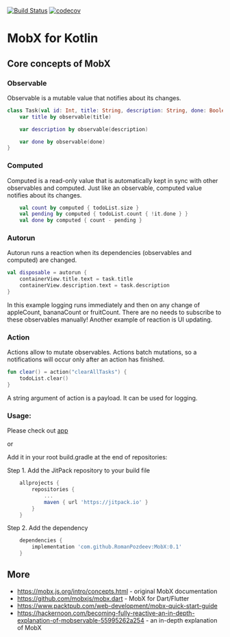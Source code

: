 [![Build Status](https://travis-ci.com/RomanPozdeev/MobX.svg?branch=master)](https://travis-ci.com/RomanPozdeev/MobX.svg?branch=master)
[![codecov](https://codecov.io/gh/RomanPozdeev/MobX/branch/master/graph/badge.svg)](https://codecov.io/gh/RomanPozdeev/MobX)

# MobX for Kotlin

## Core concepts of MobX

### Observable
Observable is a mutable value that notifies about its changes.
```kotlin
class Task(val id: Int, title: String, description: String, done: Boolean = false) {
    var title by observable(title)

    var description by observable(description)

    var done by observable(done)
}
```

### Computed
Computed is a read-only value that is automatically kept in sync with other observables and computed.
Just like an observable, computed value notifies about its changes.
```kotlin
    val count by computed { todoList.size }
    val pending by computed { todoList.count { !it.done } }
    val done by computed { count - pending }
```

### Autorun
Autorun runs a reaction when its dependencies (observables and computed) are changed.
```kotlin
val disposable = autorun {
    containerView.title.text = task.title
    containerView.description.text = task.description
}
```
In this example logging runs immediately and then on any change of appleCount, bananaCount or fruitCount. There are no needs to subscribe to these observables manually! Another example of reaction is UI updating.

### Action
Actions allow to mutate observables. Actions batch mutations, so a notifications will occur only after an action has finished.
```kotlin
fun clear() = action("clearAllTasks") {
    todoList.clear()
}
```
A string argument of action is a payload. It can be used for logging.

### Usage:
Please check out [app](app)

or

Add it in your root build.gradle at the end of repositories:

Step 1. Add the JitPack repository to your build file
```groovy
	allprojects {
		repositories {
			...
			maven { url 'https://jitpack.io' }
		}
	}
```
Step 2. Add the dependency
```groovy
	dependencies {
	    implementation 'com.github.RomanPozdeev:MobX:0.1'
	}
```
## More
* https://mobx.js.org/intro/concepts.html - original MobX documentation
* https://github.com/mobxjs/mobx.dart - MobX for Dart/Flutter
* https://www.packtpub.com/web-development/mobx-quick-start-guide
* https://hackernoon.com/becoming-fully-reactive-an-in-depth-explanation-of-mobservable-55995262a254 - an in-depth explanation of MobX
